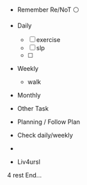 * Remember Re/NoT ⚪
- Daily
  - [ ] exercise
  - [ ] slp
  - [ ] 
- Weekly
  - walk
- Monthly

- Other Task

* Planning / Follow Plan
* Check daily/weekly

* 
* Liv4ursl

4 rest
End...
